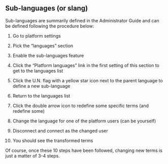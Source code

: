 ## Sub-languages (or slang)

Sub-languages are summarily defined in the Administrator Guide and can be defined following the procedure below:

1.  Go to platform settings

2.  Pick the “languages” section

3.  Enable the sub-languages feature

4.  Click the “Platform languages” link in the first setting of this section to get to the languages list

5.  Click the U.N. flag with a yellow star icon next to the parent language to define a new sub-language

6.  Return to the languages list

7.  Click the double arrow icon to redefine some specific terms (and redefine some)

8.  Change the language for one of the platform users (can be yourself)

9.  Disconnect and connect as the changed user

10.  You should see the transformed terms

Of course, once these 10 steps have been followed, changing new terms is just a matter of 3-4 steps.
